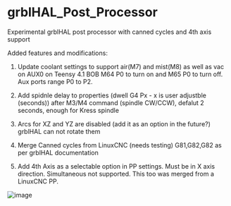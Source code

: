 # grblHAL_Post_Processor
Experimental grblHAL post processor with canned cycles and 4th axis support

Added features and modifications:
1. Update coolant settings to support air(M7) and mist(M8) as well as vac on AUX0 on Teensy 4.1 BOB
M64 P0 to turn on and M65 P0 to turn off. Aux ports range P0 to P2.

2. Add spidnle delay to properties (dwell G4 Px - x is user adjustble (seconds)) 
after M3/M4 command (spindle CW/CCW), defalut 2 seconds, enough for Kress spindle

3. Arcs for XZ and YZ are disabled (add it as an option in the future?) grblHAL can not rotate them

4. Merge Canned cycles from LinuxCNC (needs testing) G81,G82,G82 as per grblHAL documentation

5. Add 4th Axis as a selectable option in PP settings. Must be in X axis direction. Simultaneous not supported.
This too was merged from a LinuxCNC PP.


![image](https://user-images.githubusercontent.com/16104239/118500835-6bcb6a00-b728-11eb-8ea1-cbe9dddd7482.png)
